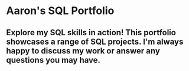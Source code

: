# Aaron's SQL Portfolio

## Explore my SQL skills in action! This portfolio showcases a range of SQL projects.  I'm always happy to discuss my work or answer any questions you may have.
